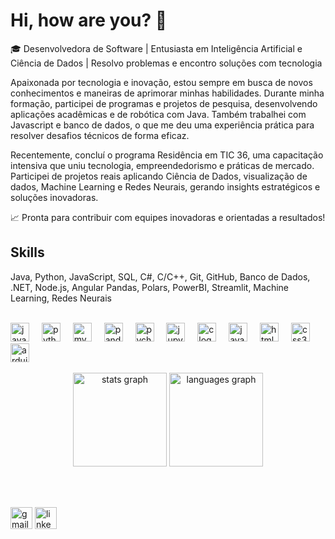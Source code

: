 # Hi, how are you? 👋

🎓 Desenvolvedora de Software | Entusiasta em Inteligência Artificial e Ciência de Dados | Resolvo problemas e encontro soluções com tecnologia

Apaixonada por tecnologia e inovação, estou sempre em busca de novos conhecimentos e maneiras de aprimorar minhas habilidades. Durante minha formação, participei de programas e projetos de pesquisa, desenvolvendo aplicações acadêmicas e de robótica com Java. Também trabalhei com Javascript e banco de dados, o que me deu uma experiência prática para resolver desafios técnicos de forma eficaz.

Recentemente, concluí o programa Residência em TIC 36, uma capacitação intensiva que uniu tecnologia, empreendedorismo e práticas de mercado. Participei de projetos reais aplicando Ciência de Dados, visualização de dados, Machine Learning e Redes Neurais, gerando insights estratégicos e soluções inovadoras.


📈 Pronta para contribuir com equipes inovadoras e orientadas a resultados!

## Skills

Java, Python, JavaScript, SQL, C#, C/C++, Git, GitHub, Banco de Dados, .NET, Node.js, Angular
Pandas, Polars, PowerBI, Streamlit, Machine Learning, Redes Neurais

<br/>

<div align="left">
  <img src="https://cdn.jsdelivr.net/gh/devicons/devicon/icons/java/java-original.svg" height="30" alt="java logo"  />
  <img width="12" />
  <img src="https://cdn.jsdelivr.net/gh/devicons/devicon/icons/python/python-original.svg" height="30" alt="python logo"  />
  <img width="12" />
  <img src="https://cdn.jsdelivr.net/gh/devicons/devicon/icons/mysql/mysql-original.svg" height="30" alt="mysql logo"  />
  <img width="12" />
  <img src="https://cdn.jsdelivr.net/gh/devicons/devicon/icons/pandas/pandas-original.svg" height="30" alt="pandas logo"  />
  <img width="12" />
  <img src="https://cdn.jsdelivr.net/gh/devicons/devicon/icons/pycharm/pycharm-original.svg" height="30" alt="pycharm logo"  />
  <img width="12" />
  <img src="https://cdn.jsdelivr.net/gh/devicons/devicon/icons/jupyter/jupyter-original.svg" height="30" alt="jupyter logo"  />
  <img width="12" />
  <img src="https://cdn.jsdelivr.net/gh/devicons/devicon/icons/c/c-original.svg" height="30" alt="c logo"  />
  <img width="12" />
  <img src="https://cdn.jsdelivr.net/gh/devicons/devicon/icons/javascript/javascript-original.svg" height="30" alt="javascript logo"  />
  <img width="12" />
  <img src="https://cdn.jsdelivr.net/gh/devicons/devicon/icons/html5/html5-original.svg" height="30" alt="html5 logo"  />
  <img width="12" />
  <img src="https://cdn.jsdelivr.net/gh/devicons/devicon/icons/css3/css3-original.svg" height="30" alt="css3 logo"  />
  <img width="12" />
  <img src="https://cdn.jsdelivr.net/gh/devicons/devicon/icons/arduino/arduino-original.svg" height="30" alt="arduino logo"  />
</div>

<br/>

<div align="center">
  <img src="https://github-readme-stats.vercel.app/api?username=annacarolss&hide_title=false&hide_rank=false&show_icons=true&include_all_commits=true&count_private=true&disable_animations=false&theme=dracula&locale=en&hide_border=false" height="150" alt="stats graph"  />
  <img src="https://github-readme-stats.vercel.app/api/top-langs?username=annacarolss&locale=en&hide_title=false&layout=compact&card_width=320&langs_count=5&theme=dracula&hide_border=false" height="150" alt="languages graph"  />
</div>

<br/><br/>

<div align="left">
  <img src="https://img.shields.io/static/v1?message=Gmail&logo=gmail&label=&color=D14836&logoColor=white&labelColor=&style=for-the-badge" height="35" alt="gmail logo"  />
  <img src="https://img.shields.io/static/v1?message=LinkedIn&logo=linkedin&label=&color=0077B5&logoColor=white&labelColor=&style=for-the-badge" height="35" alt="linkedin logo"  />
</div>

<br/><br/>

